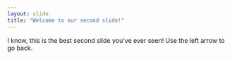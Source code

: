 ```yaml
---
layout: slide
title: "Welcome to our second slide!"
---
```

I know, this is the best second slide you've ever seen!
Use the left arrow to go back.
